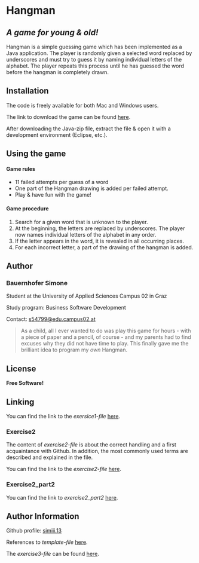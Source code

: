 ﻿# Hangman

  

## _A game for young & old!_

Hangman is a simple guessing game which has been implemented as a Java application. The player is randomly given a selected word replaced by underscores and must try to guess it by naming individual letters of the alphabet. The player repeats this process until he has guessed the word before the hangman is completely drawn.

## Installation

The code is freely available for both Mac and Windows users.

The link to download the game can be found [here](https://wikipedia.org/). 

After downloading the Java-zip file, extract the file & open it with a development environment (Eclipse, etc.). 

## Using the game

#### Game rules
- 11 failed attempts per guess of a word
- One part of the Hangman drawing is added per failed attempt.
- Play & have fun with the game! 

#### Game procedure
1. Search for a given word that is unknown to the player.
2. At the beginning, the letters are replaced by underscores. The player now names individual letters of the alphabet in any order.
3. If the letter appears in the word, it is revealed in all occurring places.
4. For each incorrect letter, a part of the drawing of the hangman is added.

## Author

### Bauernhofer Simone
Student at the University of Applied Sciences Campus 02 in Graz

Study program: Business Software Development

Contact: s54799@edu.campus02.at

> As a child, all I ever wanted to do was play this game for hours - with a piece of paper and a pencil, of course - and my parents had to find excuses why they did not  have time to play. This finally gave me the brilliant idea to program my _own_ Hangman.

## License

**Free Software!**

## Linking

You can find the link to the _exersice1-file_ [here](exercise1.md).

### Exercise2
The content of _exercise2-file_ is about the correct handling and a first acquaintance with Github. In addition, the most commonly used terms are described and explained in the file.

You can find the link to the _exercise2-file_ [here](exercise2.md).

### Exercise2_part2
You can find the link to _exercise2_part2_ [here](exercise2_part2.md).

## Author Information
Github profile: [simiii.13](https://github.com/simiii13)

References to _template-file_ [here](log4j2.template).

The _exercise3-file_ can be found [here](exercise3.md).